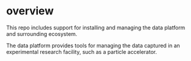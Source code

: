 # overview
This repo includes support for installing and managing the data platform and surrounding ecosystem.

The data platform provides tools for managing the data captured in an experimental research facility, such as a particle accelerator.
